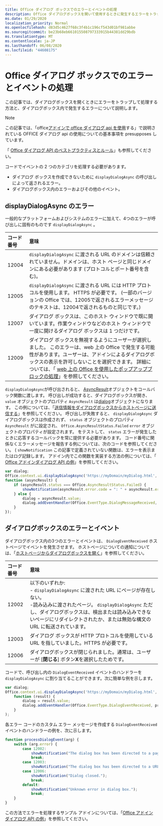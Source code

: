 ```yaml
---
title: Office ダイアログ ボックスでのエラーとイベントの処理
description: Office ダイアログボックスを開いて使用するときに発生するエラーをトラップして処理する方法について説明します。
ms.date: 01/29/2020
localization_priority: Normal
ms.openlocfilehash: d83d5c4627f68c3f4b1c196cf543d01bf981abbe
ms.sourcegitcommit: be23b68eb661015508797333915b44381dd29bdb
ms.translationtype: MT
ms.contentlocale: ja-JP
ms.lasthandoff: 06/08/2020
ms.locfileid: "44608175"
---
```

# <a name="handling-errors-and-events-in-the-office-dialog-box"></a>Office ダイアログ ボックスでのエラーとイベントの処理

この記事では、ダイアログボックスを開くときにエラーをトラップして処理する方法と、ダイアログボックス内で発生するエラーについて説明します。

> [!NOTE]
> この記事では、「office[アドインで office ダイアログ api を使用](dialog-api-in-office-add-ins.md)する」で説明されている OFFICE ダイアログ api の使用についての基本事項を presupposes しています。
> 
> 「 [Office ダイアログ API のベストプラクティスとルール](dialog-best-practices.md)」も参照してください。

コードでイベントの 2 つのカテゴリを処理する必要があります。

- ダイアログ ボックスを作成できないために `displayDialogAsync` の呼び出しによって返されるエラー。
- ダイアログボックス内のエラーおよびその他のイベント。

## <a name="errors-from-displaydialogasync"></a>displayDialogAsync のエラー

一般的なプラットフォームおよびシステムのエラーに加えて、4つのエラーが呼び出しに固有のものです `displayDialogAsync` 。

|コード番号|意味|
|:-----|:-----|
|12004|`displayDialogAsync` に渡される URL のドメインは信頼されていません。ドメインは、ホスト ページと同じドメインにある必要があります (プロトコルとポート番号を含む)。|
|12005|`displayDialogAsync` に渡される URL には HTTP プロトコルを使用します。 HTTPS が必要です。 (一部のバージョンの Office では、12005で返されるエラーメッセージのテキストは、12004で返されるものと同じです。)|
|<span id="12007">12007</span><!-- The span is needed because office-js-helpers has an error message that links to this table row. -->|ダイアログ ボックスは、このホスト ウィンドウで既に開いています。作業ウィンドウなどのホスト ウィンドウで一度に開けるダイアログ ボックスは 1 つだけです。|
|12009|ダイアログ ボックスを無視するようにユーザーが選択しました。 このエラーは、web 上の Office で発生する可能性があります。ユーザーは、アドインによるダイアログボックスの表示を許可しないことを選択できます。 詳細については、「 [web 上の Office を使用したポップアップブロックの処理](dialog-best-practices.md#handling-pop-up-blockers-with-office-on-the-web)」を参照してください。|

`displayDialogAsync`が呼び出されると、 [AsyncResult](/javascript/api/office/office.asyncresult)オブジェクトをコールバック関数に渡します。 呼び出しが成功すると、ダイアログボックスが開き、 `value` オブジェクトのプロパティ `AsyncResult` は[dialog](/javascript/api/office/office.dialog)オブジェクトになります。 この例については、「[送信情報をダイアログボックスからホストページに送信する](dialog-api-in-office-add-ins.md#send-information-from-the-dialog-box-to-the-host-page)」を参照してください。 呼び出しが失敗すると、 `displayDialogAsync` ダイアログボックスは作成されず、 `status` オブジェクトのプロパティ `AsyncResult` がに設定され、 `Office.AsyncResultStatus.Failed` `error` オブジェクトのプロパティが設定されます。 をテストして、 `status` エラーが発生したときに応答するコールバックを常に提供する必要があります。 コード番号に関係なくエラーメッセージを報告する例については、次のコードを参照してください。 ( `showNotification` この記事で定義されていない関数は、エラーを表示またはログ記録します。 アドイン内でこの関数を実装する方法の例については、「 [Office アドインダイアログ API の例](https://github.com/OfficeDev/Office-Add-in-Dialog-API-Simple-Example)」を参照してください。

```js
var dialog;
Office.context.ui.displayDialogAsync('https://myDomain/myDialog.html',
function (asyncResult) {
    if (asyncResult.status === Office.AsyncResultStatus.Failed) {
        showNotification(asyncResult.error.code = ": " + asyncResult.error.message);
    } else {
        dialog = asyncResult.value;
        dialog.addEventHandler(Office.EventType.DialogMessageReceived, processMessage);
    }
});
```

## <a name="errors-and-events-in-the-dialog-box"></a>ダイアログボックスのエラーとイベント

ダイアログボックス内の3つのエラーとイベントは、 `DialogEventReceived` ホストページでイベントを発生させます。 ホストページについての通知については、「[ホストページからダイアログボックスを開く](dialog-api-in-office-add-ins.md#open-a-dialog-box-from-a-host-page)」を参照してください。

|コード番号|意味|
|:-----|:-----|
|12002|以下のいずれか:<br> - `displayDialogAsync` に渡された URL にページが存在しない。<br> -読み込みに渡されたページ。 `displayDialogAsync` ただし、ダイアログボックスは、検出または読み込みできないページにリダイレクトされたか、または無効な構文の URL に転送されています。|
|12003|ダイアログ ボックスが HTTP プロトコルを使用している URL を指していました。HTTPS が必要です。|
|12006|ダイアログボックスが閉じられました。通常は、ユーザーが [**閉じる**] ボタン**X**を選択したためです。|

コードで、呼び出し内の `DialogEventReceived` イベントのハンドラーを `displayDialogAsync` に割り当てることができます。次に簡単な例を示します。

```js
var dialog;
Office.context.ui.displayDialogAsync('https://myDomain/myDialog.html',
    function (result) {
        dialog = result.value;
        dialog.addEventHandler(Office.EventType.DialogEventReceived, processDialogEvent);
    }
);
```

各エラー コードのカスタム エラー メッセージを作成する `DialogEventReceived` イベントのハンドラーの例を、次に示します。

```js
function processDialogEvent(arg) {
    switch (arg.error) {
        case 12002:
            showNotification("The dialog box has been directed to a page that it cannot find or load, or the URL syntax is invalid.");
            break;
        case 12003:
            showNotification("The dialog box has been directed to a URL with the HTTP protocol. HTTPS is required.");            break;
        case 12006:
            showNotification("Dialog closed.");
            break;
        default:
            showNotification("Unknown error in dialog box.");
            break;
    }
}
```

この方法でエラーを処理するサンプル アドインについては、「[Office アドイン ダイアログ API の例](https://github.com/OfficeDev/Office-Add-in-Dialog-API-Simple-Example)」を参照してください。
